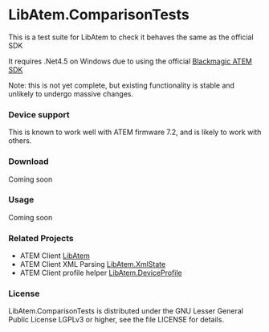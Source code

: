 # LibAtem.ComparisonTests

This is a test suite for LibAtem to check it behaves the same as the official SDK

It requires .Net4.5 on Windows due to using the official [Blackmagic ATEM SDK](https://www.blackmagicdesign.com/support/family/atem-live-production-switchers)

Note: this is not yet complete, but existing functionality is stable and unlikely to undergo massive changes.

### Device support
This is known to work well with ATEM firmware 7.2, and is likely to work with others.

### Download
Coming soon

### Usage
Coming soon

### Related Projects
* ATEM Client [LibAtem](https://github.com/LibAtem/LibAtem)
* ATEM Client XML Parsing [LibAtem.XmlState](https://github.com/LibAtem/LibAtem.XmlState)
* ATEM Client profile helper [LibAtem.DeviceProfile](https://github.com/LibAtem/LibAtem.DeviceProfile)

### License

LibAtem.ComparisonTests is distributed under the GNU Lesser General Public License LGPLv3 or higher, see the file LICENSE for details.


